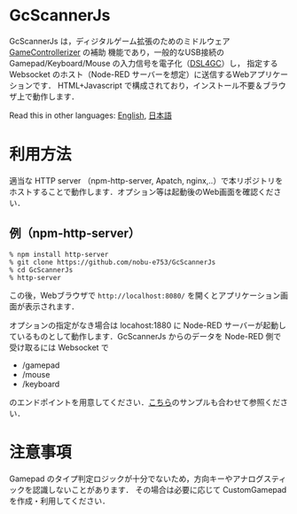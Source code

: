 # GcScannerJs
GcScannerJs は，ディジタルゲーム拡張のためのミドルウェア [GameControllerizer](https://github.com/nobu-e753/GameControllerizer) の補助
機能であり，一般的なUSB接続のGamepad/Keyboard/Mouse の入力信号を電子化（[DSL4GC](https://github.com/nobu-e753/GcScannerJs)）し， 
指定する Websocket のホスト（Node-RED サーバーを想定）に送信するWebアプリケーションです．
HTML+Javascript で構成されており，インストール不要＆ブラウザ上で動作します．

Read this in other languages: [English](./README.en.md), [日本語](./README.md)

# 利用方法
適当な HTTP server （npm-http-server, Apatch, nginx,..）で本リポジトリをホストすることで動作します．オプション等は起動後のWeb画面を確認ください．

## 例（npm-http-server）
```
% npm install http-server
% git clone https://github.com/nobu-e753/GcScannerJs
% cd GcScannerJs
% http-server
```
この後，Webブラウザで `http://localhost:8080/` を開くとアプリケーション画面が表示されます．

オプションの指定がなき場合は locahost:1880 に Node-RED サーバーが起動しているものとして動作します．GcScannerJs からのデータを Node-RED 側で受け取るには Websocket で
 
 - /gamepad
 - /mouse
 - /keyboard

のエンドポイントを用意してください．[こちら](https://github.com/GameControllerizer/node-red-contrib-game_controllerizer/blob/master/README.md)のサンプルも合わせて参照ください．

# 注意事項
Gamepad のタイプ判定ロジックが十分でないため，方向キーやアナログスティックを認識しないことがあります．
その場合は必要に応じて CustomGamepad を作成・利用してください．
